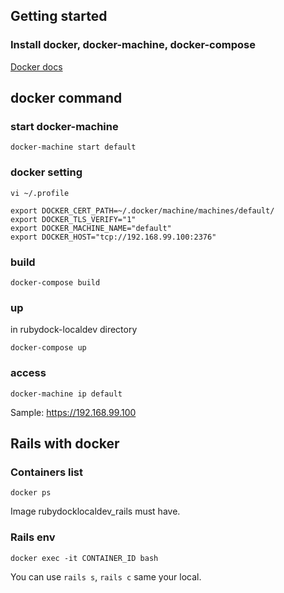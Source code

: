 ## Getting started
### Install docker, docker-machine, docker-compose

[Docker docs](https://docs.docker.com/)

## docker command

### start docker-machine

```
docker-machine start default
```

### docker setting

```
vi ~/.profile

export DOCKER_CERT_PATH=~/.docker/machine/machines/default/
export DOCKER_TLS_VERIFY="1"
export DOCKER_MACHINE_NAME="default"
export DOCKER_HOST="tcp://192.168.99.100:2376"
```

### build

```
docker-compose build
```

### up
in rubydock-localdev directory
```
docker-compose up
```

### access

```
docker-machine ip default
```

Sample: 
https://192.168.99.100

## Rails with docker

### Containers list

```
docker ps
```
Image rubydocklocaldev_rails must have. 

### Rails env

```
docker exec -it CONTAINER_ID bash
```

You can use `rails s`, `rails c` same your local. 
